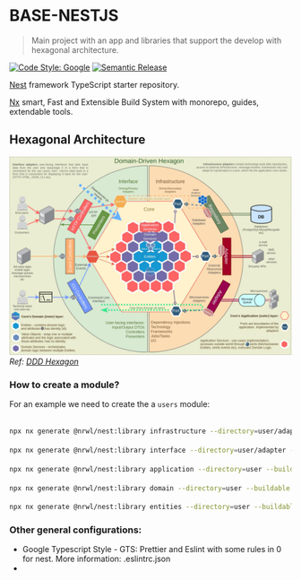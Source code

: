 # BASE-NESTJS

> Main project with an app and libraries that support the develop with hexagonal architecture.

[![Code Style: Google](https://img.shields.io/badge/code%20style-google-blueviolet.svg)](https://github.com/google/gts)
[![Semantic Release](https://img.shields.io/badge/%20%20%F0%9F%93%A6%F0%9F%9A%80-semantic--release-e10079.svg?style=flat-square)]()

[Nest](https://github.com/nestjs/nest) framework TypeScript starter repository.

[Nx](https://github.com/nrwl/nx) smart, Fast and Extensible Build System with monorepo, guides, extendable tools.

## Hexagonal Architecture

![Component diagram](docs/images/domain-driven-hexagon.jpeg)
_Ref: [DDD Hexagon](https://find-error.com/questions/66785439/ddd-hexagon-should-the-domain-layer-ever-talk-to-the-infrastructure-dal-laye)_

### How to create a module?

For an example we need to create the a `users` module:

```bash

npx nx generate @nrwl/nest:library infrastructure --directory=user/adapter --buildable --strict --testEnvironment=jsdom --no-interactive

npx nx generate @nrwl/nest:library interface --directory=user/adapter --buildable --strict --testEnvironment=jsdom --no-interactive

npx nx generate @nrwl/nest:library application --directory=user --buildable --strict --testEnvironment=jsdom --no-interactive

npx nx generate @nrwl/nest:library domain --directory=user --buildable --strict --testEnvironment=jsdom --no-interactive

npx nx generate @nrwl/nest:library entities --directory=user --buildable --strict --testEnvironment=jsdom --no-interactive

```

### Other general configurations:

- Google Typescript Style - GTS: Prettier and Eslint with some rules in 0 for nest. More information: .eslintrc.json
-